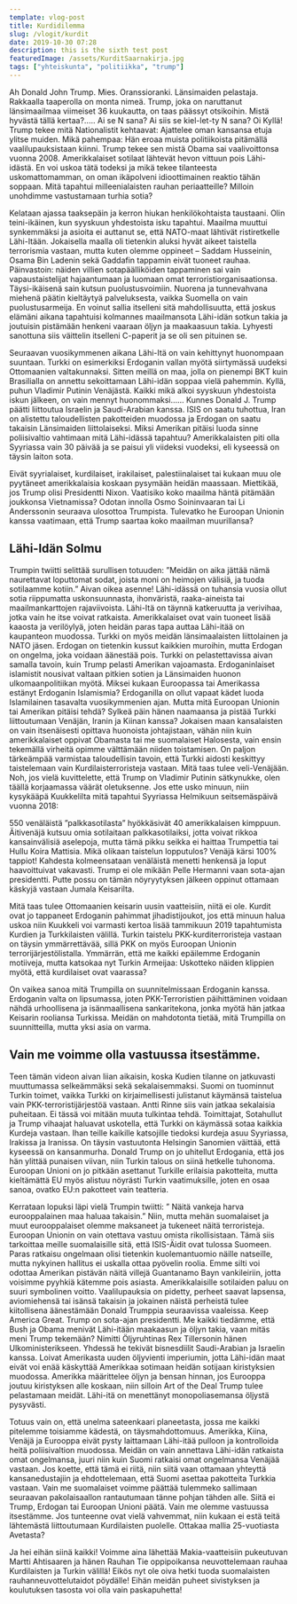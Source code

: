 ```yaml
---
template: vlog-post
title: Kurdidilemma
slug: /vlogit/kurdit
date: 2019-10-30 07:28
description: this is the sixth test post
featuredImage: /assets/KurditSaarnakirja.jpg
tags: ["yhteiskunta", "politiikka", "trump"]
---
```

Ah Donald John Trump. Mies. Oranssioranki. Länsimaiden pelastaja. Rakkaalla taaperolla on monta nimeä. Trump, joka on naruttanut länsimaailmaa viimeiset 36 kuukautta, on taas päässyt otsikoihin. Mistä hyvästä tällä kertaa?..... Ai se N sana? Ai siis se kiel-let-ty N sana? Oi Kyllä! Trump tekee mitä Nationalistit kehtaavat: Ajattelee oman kansansa etuja ylitse muiden. Mikä pahempaa: Hän eroaa muista politiikoista pitämällä vaalilupauksistaan kiinni. 
Trump tekee sen mistä Obama sai vaalivoittonsa vuonna 2008.  Amerikkalaiset sotilaat lähtevät hevon vittuun pois Lähi-idästä.  En voi uskoa tätä todeksi ja mikä tekee tilanteesta uskomattomamman, on oman ikäpolveni idioottimainen reaktio tähän soppaan. Mitä tapahtui milleenialaisten rauhan periaatteille? Milloin unohdimme vastustamaan turhia sotia? 

Kelataan ajassa taaksepäin ja kerron hiukan henkilökohtaista taustaani. Olin teini-ikäinen, kun syyskuun yhdestoista isku tapahtui. Maailma muuttui synkemmäksi ja asioita ei auttanut se, että NATO-maat lähtivät ristiretkelle Lähi-Itään. Jokaisella maalla oli tietenkin aluksi hyvät aikeet taistella terrorismia vastaan, mutta kuten olemme oppineet – Saddam Husseinin, Osama Bin Ladenin sekä Gaddafin tappamin eivät tuoneet rauhaa. Päinvastoin: näiden villien sotapäälliköiden tappaminen sai vain vapaustaistelijat hajaantumaan ja luomaan omat terroristiorganisaationsa. Täysi-ikäisenä sain kutsun puolustusvoimiin.  Nuorena ja tunnevahvana miehenä päätin kieltäytyä palveluksesta, vaikka Suomella on vain puolustusarmeija. En voinut sallia itselleni sitä mahdollisuutta, että joskus elämäni aikana tapahtuisi kolmannes maailmansota Lähi-idän sotkun takia ja joutuisin pistämään henkeni vaaraan öljyn ja maakaasuun takia. Lyhyesti sanottuna siis väittelin itselleni C-paperit ja se oli sen pituinen se. 

Seuraavan vuosikymmenen aikana Lähi-Itä on vain kehittynyt huonompaan suuntaan. Turkki on esimerkiksi Erdoganin vallan myötä siirtymässä uudeksi Ottomaanien valtakunnaksi. Sitten meillä on maa, jolla on pienempi BKT kuin Brasilialla on annettu sekoittamaan Lähi-idän soppaa vielä pahemmin. Kyllä, puhun Vladimir Putinin Venäjästä. Kaikki mikä alkoi syyskuun yhdestoista iskun jälkeen, on vain mennyt huonommaksi…… Kunnes Donald J. Trump päätti liittoutua Israelin ja Saudi-Arabian kanssa.  ISIS on saatu tuhottua, Iran on alistettu taloudellisten pakotteiden muodossa ja Erdogan on saatu takaisin Länsimaiden liittolaiseksi. Miksi Amerikan pitäisi luoda sinne poliisivaltio vahtimaan mitä Lähi-idässä tapahtuu? Amerikkalaisten piti olla Syyriassa vain 30 päivää ja se paisui yli viideksi vuodeksi, eli kyseessä on täysin laiton sota.

Eivät syyrialaiset, kurdilaiset, irakilaiset, palestiinalaiset tai kukaan muu ole pyytäneet amerikkalaisia koskaan pysymään heidän maassaan. Miettikää, jos Trump olisi Presidentti Nixon. Vaatisiko koko maailma häntä pitämään joukkonsa Vietnamissa?  Odotan innolla Osmo Soininvaaran tai Li Anderssonin seuraava ulosottoa Trumpista. Tulevatko he  Euroopan Unionin kanssa vaatimaan, että Trump saartaa koko maailman muurillansa?

## Lähi-Idän Solmu

Trumpin twiitti selittää surullisen totuuden: ”Meidän on aika jättää nämä naurettavat loputtomat sodat, joista moni on heimojen välisiä, ja tuoda sotilaamme kotiin.” Aivan oikea asenne! Lähi-idässä on tuhansia vuosia ollut sotia riippumatta uskonsuunnasta, ihonväristä, raaka-aineista tai maailmankarttojen rajaviivoista.  Lähi-Itä on täynnä katkeruutta ja verivihaa, jotka vain he itse voivat ratkaista. Amerikkalaiset ovat vain tuoneet lisää kaaosta ja verilöylyä, joten heidän paras tapa auttaa Lähi-itää on kaupanteon muodossa. Turkki on myös meidän länsimaalaisten liittolainen ja NATO jäsen. Erdogan on tietenkin kussut kaikkien muroihin, mutta Erdogan on ongelma, joka voidaan äänestää pois. Turkki on pelastettavissa aivan samalla tavoin, kuin Trump pelasti Amerikan vajoamasta.
Erdoganinlaiset islamistit nousivat valtaan pitkien sotien ja Länsimaiden huonon ulkomaanpolitiikan myötä. Miksei kukaan Euroopassa tai Amerikassa estänyt Erdoganin Islamismia? Erdoganilla on ollut vapaat kädet luoda Islamilainen tasavalta vuosikymmenien ajan. Mutta mitä Euroopan Unionin tai Amerikan pitäisi tehdä? Sylkeä päin hänen naamaansa ja pistää Turkki liittoutumaan Venäjän, Iranin ja Kiinan kanssa? Jokaisen maan kansalaisten on vain itsenäisesti opittava huonoista johtajistaan, vähän niin kuin amerikkalaiset oppivat Obamasta tai me suomalaiset Halosesta, vain ensin tekemällä virheitä opimme välttämään niiden toistamisen. On paljon tärkeämpää varmistaa taloudellisin tavoin, että Turkki aidosti keskittyy taistelemaan vain Kurdilaisterroristeja vastaan.
Mitä taas tulee veli-Venäjään. Noh, jos vielä kuvittelette, että Trump on Vladimir Putinin sätkynukke, olen täällä korjaamassa väärät oletuksenne. Jos ette usko minuun, niin kysykääpä Kuukkelilta mitä tapahtui Syyriassa Helmikuun seitsemäspäivä vuonna 2018: 

550 venäläistä ”palkkasotilasta” hyökkäsivät 40 amerikkalaisen kimppuun. Äitivenäjä kutsuu omia sotilaitaan palkkasotilaiksi, jotta voivat rikkoa kansainvälisiä aselepoja, mutta tämä pikku seikka ei haittaa Trumpettia tai Hullu Koira Mattisia. Mikä olikaan taistelun lopputulos? Venäjä kärsi 100% tappiot! Kahdesta kolmeensataan venäläistä menetti henkensä ja loput haavoittuivat vakavasti. Trump ei ole mikään Pelle Hermanni vaan sota-ajan presidentti. Putte possu on tämän nöyryytyksen jälkeen oppinut ottamaan käskyjä vastaan Jumala Keisarilta.

Mitä taas tulee Ottomaanien keisarin uusin vaatteisiin, niitä ei ole. Kurdit ovat jo tappaneet Erdoganin pahimmat jihadistijoukot, jos että minuun halua uskoa niin Kuukkeli voi varmasti kertoa lisää tammikuun 2019 tapahtumista Kurdien ja Turkkilaisten välillä. Turkin taistelu PKK-kurditerroristeja vastaan on täysin ymmärrettävää, sillä PKK on myös Euroopan Unionin terrorijärjestölistalla. Ymmärrän, että me kaikki epäilemme Erdoganin motiiveja, mutta katsokaa nyt Turkin Armeijaa: Uskotteko näiden klippien myötä, että kurdilaiset ovat vaarassa? 

On vaikea sanoa mitä Trumpilla on suunnitelmissaan Erdoganin kanssa. Erdoganin valta on lipsumassa, joten PKK-Terroristien päihittäminen voidaan nähdä urhoollisena ja isänmaallisena sankaritekona, jonka myötä hän jatkaa Keisarin rooliansa Turkissa. Meidän on mahdotonta tietää, mitä Trumpilla on suunnitteilla, mutta yksi asia on varma.

## Vain me voimme olla vastuussa itsestämme.

Teen tämän videon aivan liian aikaisin, koska Kudien tilanne on jatkuvasti muuttumassa selkeämmäksi sekä sekalaisemmaksi. Suomi on tuominnut Turkin toimet, vaikka Turkki on kirjaimellisesti julistanut käymänsä taistelua vain PKK-terroristijärjestöä vastaan. Antti Rinne siis vain jatkaa sekalaisia puheitaan. Ei tässä voi mitään muuta tulkintaa tehdä. Toimittajat, Sotahullut ja Trump vihaajat haluavat uskotella, että Turkki on käymässä sotaa kaikkia Kurdeja vastaan. Ihan teille kaikille katsojille tiedoksi kurdeja asuu Syyriassa, Irakissa ja Iranissa. On täysin vastuutonta Helsingin Sanomien väittää, että kyseessä on kansanmurha.
Donald Trump on jo uhitellut Erdogania, että jos hän ylittää punaisen viivan, niin Turkin talous on siinä hetkelle tuhonoma. Euroopan Unioni on jo pitkään asettanut Turkille erilaisia pakotteita, mutta kieltämättä EU myös alistuu nöyrästi Turkin vaatimuksille, joten en osaa sanoa, ovatko EU:n pakotteet vain teatteria.

Kerrataan lopuksi läpi vielä Trumpin twiitti: ” Näitä vankeja harva eurooppalainen maa haluaa takaisin.” Niin, mutta mehän suomalaiset ja muut eurooppalaiset olemme maksaneet ja tukeneet näitä terroristeja. Euroopan Unionin on vain otettava vastuu omista rikollisistaan. Tämä siis tarkoittaa meille suomalaisille sitä, että ISIS-Äidit ovat tulossa Suomeen. Paras ratkaisu ongelmaan olisi tietenkin kuolemantuomio näille natseille, mutta nykyinen hallitus ei uskalla ottaa pyövelin roolia. Emme silti voi odottaa Amerikan pistävän näitä villejä Guantanamo Bayn vankileiriin, jotta voisimme pyyhkiä kätemme pois asiasta.
Amerikkalaisille sotilaiden paluu on suuri symbolinen voitto. Vaalilupauksia on pidetty, perheet saavat lapsensa, aviomiehensä tai isänsä takaisin ja jokainen näistä perheistä tulee kiitollisena äänestämään Donald Trumppia seuraavissa vaaleissa. Keep America Great. Trump on sota-ajan presidentti. Me kaikki tiedämme, että Bush ja Obama menivät Lähi-itään maakaasun ja öljyn takia, vaan mitäs meni Trump tekemään? Nimitti Öljyruhtinas Rex Tillersonin hänen Ulkoministerikseen. Yhdessä he tekivät bisnesdiilit Saudi-Arabian ja Israelin kanssa. Loivat Amerikasta uuden öljyvienti imperiumin, jotta Lähi-idän maat eivät voi enää käskyttää Amerikkaa sotimaan heidän sotijaan kiristyksien muodossa. Amerikka määrittelee öljyn ja bensan hinnan, jos Eurooppa joutuu kiristyksen alle koskaan, niin silloin Art of the Deal Trump tulee pelastamaan meidät. Lähi-itä on menettänyt monopoliasemansa öljystä pysyvästi.

Totuus vain on, että unelma sateenkaari planeetasta, jossa me kaikki pitelemme toisiamme kädestä, on täysmahdottomuus. Amerikka, Kiina, Venäjä ja Eurooppa eivät pysty laittamaan Lähi-itää pulloon ja kontrolloida heitä poliisivaltion muodossa. Meidän on vain annettava Lähi-idän ratkaista omat ongelmansa, juuri niin kuin Suomi ratkaisi omat ongelmansa Venäjää vastaan.  Jos koette, että tämä ei riitä, niin siitä vaan ottamaan yhteyttä kansanedustajiin ja ehdottelemaan, että Suomi asettaa pakotteita Turkkia vastaan. Vain me suomalaiset voimme päättää tulemmeko sallimaan seuraavan pakolaisaallon rantautumaan tänne pohjan tähden alle. Siitä ei Trump, Erdogan tai Euroopan Unioni päätä. Vain me olemme vastuussa itsestämme. Jos tunteenne ovat vielä vahvemmat, niin kukaan ei estä teitä lähtemästä liittoutumaan Kurdilaisten puolelle. Ottakaa mallia 25-vuotiasta Avetasta?

Ja hei eihän siinä kaikki! Voimme aina lähettää Makia-vaatteisiin pukeutuvan Martti Ahtisaaren ja hänen Rauhan Tie oppipoikansa neuvottelemaan rauhaa Kurdilaisten ja Turkin välillä! Eikös nyt ole oiva hetki tuoda suomalaisten rauhanneuvottelutaidot pöydälle! Eihän meidän puheet sivistyksen ja koulutuksen tasosta voi olla vain paskapuhetta!
